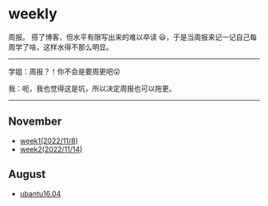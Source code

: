 # weekly

周报。
搭了博客，但水平有限写出来的难以卒读 😃，于是当周报来记一记自己每周学了啥，这样水得不那么明显。 

---

学姐：周报？！你不会是要周更吧😲

我：呃，我也觉得这是坑，所以决定周报也可以拖更。

---

## November

- [week1(2022/11/8)](/weekly/week1)
- [week2(2022/11/14)](/weekly/week2)

## August

- [ubantu16.04](/weekly/pwn环境搭建ubantu16.04)
